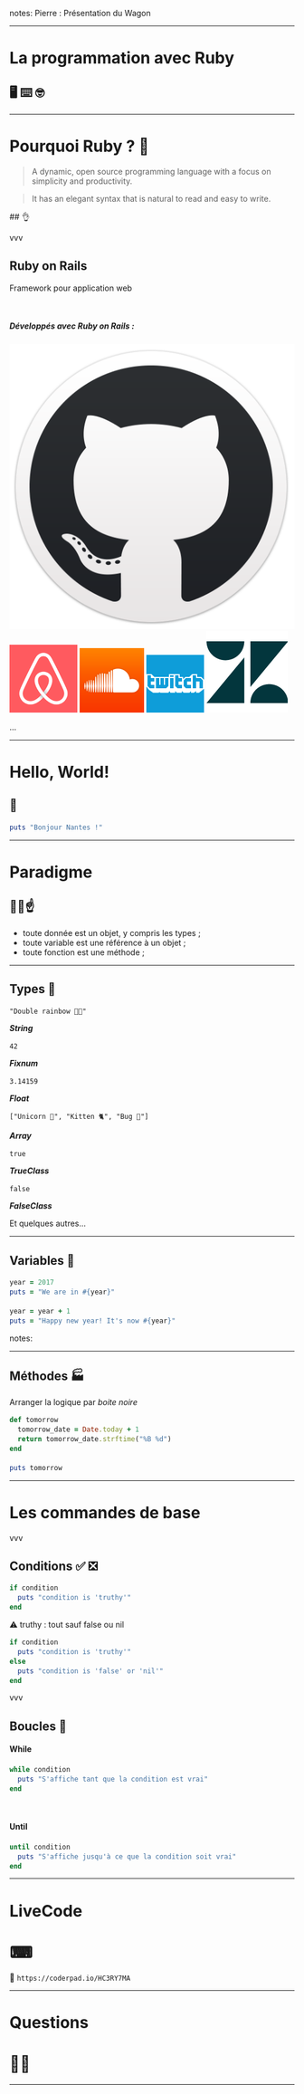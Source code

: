 <!-- .slide: data-background-image="images/le_wagon.png" -->

notes:
Pierre : Présentation du Wagon

---

# La programmation avec Ruby
## 🖥 ⌨ 🤓


---

# Pourquoi Ruby ? 🤔

> A dynamic, open source programming language with a focus on simplicity and productivity.

> It has an elegant syntax that is natural to read and easy to write.

## 👌

vvv

## Ruby on Rails
Framework pour application web

&nbsp;

##### Développés avec Ruby on Rails :
![GitHub](images/github.png)
![AirBnB](images/airbnb.png)
![SoundCloud](images/soundcloud.png)
![Twitch](images/twitch.png)
![ZenDesk](images/zendesk.png)

...

---

# Hello, World!
## 👋
```ruby
puts "Bonjour Nantes !"
```

---

# Paradigme
## 👴🏻☝

- toute donnée est un objet, y compris les types ;
- toute variable est une référence à un objet ;
- toute fonction est une méthode ;

---

## Types 🔖
`"Double rainbow 🌈🌈"`
<!-- .element: class="fragment" data-fragment-index="1" -->
_**String**_
<!-- .element: class="fragment" data-fragment-index="2" -->

`42`
<!-- .element: class="fragment" data-fragment-index="1" -->
_**Fixnum**_
<!-- .element: class="fragment" data-fragment-index="3" -->

`3.14159`
<!-- .element: class="fragment" data-fragment-index="1" -->
_**Float**_
<!-- .element: class="fragment" data-fragment-index="4" -->

`["Unicorn 🦄", "Kitten 🐈", "Bug 🐛"]`
<!-- .element: class="fragment" data-fragment-index="1" -->
_**Array**_
<!-- .element: class="fragment" data-fragment-index="5" -->

`true`
<!-- .element: class="fragment" data-fragment-index="1" -->
_**TrueClass**_
<!-- .element: class="fragment" data-fragment-index="6" -->

`false`
<!-- .element: class="fragment" data-fragment-index="1" -->
_**FalseClass**_
<!-- .element: class="fragment" data-fragment-index="7" -->

Et quelques autres...
<!-- .element: class="fragment" data-fragment-index="8" -->

---

## Variables 🎁

```ruby
year = 2017
puts = "We are in #{year}"

year = year + 1
puts = "Happy new year! It's now #{year}"
```
<!-- .element: class="fragment" data-fragment-index="2" -->

notes:

---

## Méthodes 🏭

Arranger la logique par _boite noire_

```ruby
def tomorrow
  tomorrow_date = Date.today + 1
  return tomorrow_date.strftime("%B %d")
end

puts tomorrow
```

---

# Les commandes de base

vvv

## Conditions ✅ ❎

```ruby
if condition
  puts "condition is 'truthy'"
end
```
<!-- .element: class="fragment" data-fragment-index="1" -->

⚠ truthy : tout sauf false ou nil
<!-- .element: class="fragment" data-fragment-index="1" -->


```ruby
if condition
  puts "condition is 'truthy'"
else
  puts "condition is 'false' or 'nil'"
end
```
<!-- .element: class="fragment" data-fragment-index="3" -->

vvv

## Boucles 🔁

#### While
<!-- .element: class="fragment" data-fragment-index="1" -->

```ruby
while condition
  puts "S'affiche tant que la condition est vrai"
end
```
<!-- .element: class="fragment" data-fragment-index="1" -->

&nbsp;

#### Until
<!-- .element: class="fragment" data-fragment-index="2" -->

```ruby
until condition
  puts "S'affiche jusqu'à ce que la condition soit vrai"
end
```
<!-- .element: class="fragment" data-fragment-index="2" -->

---

# LiveCode
# ⌨


🔗 `https://coderpad.io/HC3RY7MA`

---

# Questions
# 💬❔

---

<!-- .slide: data-background-image="images/le_wagon.png" -->
